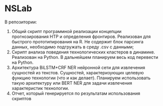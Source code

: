# NSLab
В репозитории: 
1. Общий скрипт программной реализации концепции прогнозирования НТР и определения фронтиров. Реализован для быстрого прототипирования на R. Не содержит блок парсинга данных, необходимо подгружать в среду .csv с данными;
2. Скрипт анализа поведения технологических кластеров в динамике. Реализован на Python. В дальнейшем планируем весь код перевести на Python.
3. Архитектура BiLSTM+CRF NER нейронной сети для извлечения сущностей из текстов. Сущностей, характеризующих целевую функцию технологии (что и как делает). Планируем использовать такую архитектуру или BERT NER для задачи извлечения характеристик технологии.
4. Отчет, который генерируется по результатам использования скриптов
